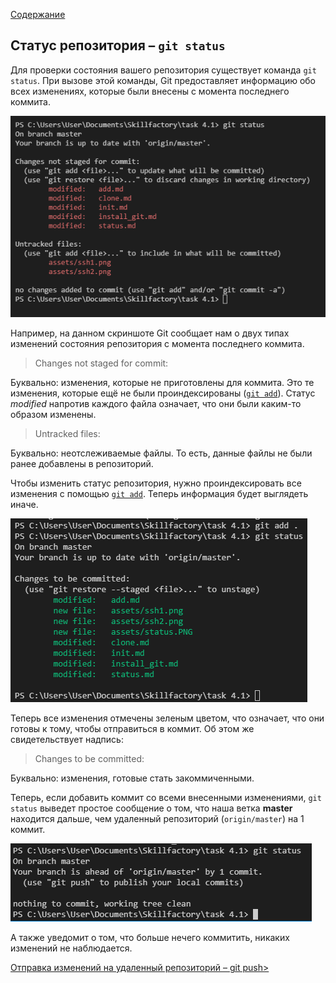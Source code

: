 [Содержание](./readme.md)

## Статус репозитория – `git status`

Для проверки состояния вашего репозитория существует команда `git status`. При вызове этой команды, Git предоставляет информацию обо всех изменениях, которые были внесены с момента последнего коммита.

![git status](./assets/status.PNG)

Например, на данном скриншоте Git сообщает нам о двух типах изменений состояния репозитория с момента последнего коммита.

> Changes not staged for commit:

Буквально: изменения, которые не приготовлены для коммита. 
Это те изменения, которые ещё не были проиндексированы ([`git add`](./add.md)). Статус *modified* напротив каждого файла означает, что они были каким-то образом изменены.

> Untracked files:

Буквально: неотслеживаемые файлы.
То есть, данные файлы не были ранее добавлены в репозиторий.

Чтобы изменить статус репозитория, нужно проиндексировать все изменения с помощью [`git add`](./add.md). Теперь информация будет выглядеть иначе.

![git status after add](./assets/status_2.PNG)

Теперь все изменения отмечены зеленым цветом, что означает, что они готовы к тому, чтобы отправиться в коммит. Об этом же свидетельствует надпись:
> Changes to be committed:

Буквально: изменения, готовые стать закоммиченными.

Теперь, если добавить коммит со всеми внесенными изменениями, `git status` выведет простое сообщение о том, что наша ветка **master** находится дальше, чем удаленный репозиторий (`origin/master`) на 1 коммит.

![nothing to commit](./assets/status_3.PNG)

А также уведомит о том, что больше нечего коммитить, никаких изменений не наблюдается.

[Отправка изменений на удаленный репозиторий – git push>](./push.md)
